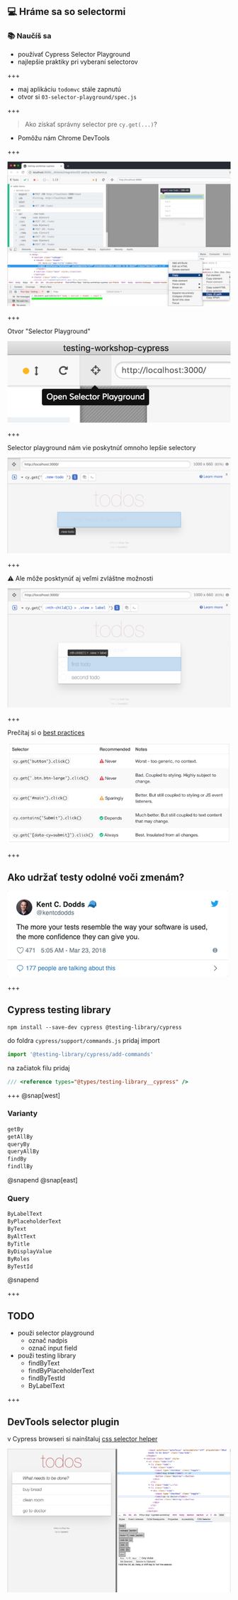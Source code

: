 ## 💻 Hráme sa so selectormi

### 📚 Naučíš sa

- používať Cypress Selector Playground
- najlepšie praktiky pri vyberaní selectorov

+++

- maj aplikáciu `todomvc` stále zapnutú
- otvor si `03-selector-playground/spec.js`

+++

> Ako získať správny selector pre `cy.get(...)`?

- Pomôžu nám Chrome DevTools

+++

![Chrome suggests selector](/slides/03-selector-playground/img/chrome-copy-js-path.png)

+++

Otvor "Selector Playground"

![Selector playground button](/slides/03-selector-playground/img/selector-button.png)

+++

Selector playground nám vie poskytnúť omnoho lepšie selectory

![Selector playground](/slides/03-selector-playground/img/selector-playground.png)

+++

⚠️ Ale môže posktynúť aj veľmi zvláštne možnosti

![Default suggestion](/slides/03-selector-playground/img/default-suggestion.png)

+++

Prečítaj si o [best practices](https://docs.cypress.io/guides/references/best-practices.html#Selecting-Elements)

![Best practice](/slides/03-selector-playground/img/best-practice.png)

+++

## Ako udržať testy odolné voči zmenám?
![Best practice](/slides/03-selector-playground/img/kent.png)

+++

## Cypress testing library
```shell
npm install --save-dev cypress @testing-library/cypress
```
do foldra `cypress/support/commands.js` pridaj import
```js
import '@testing-library/cypress/add-commands'
```
na začiatok filu pridaj
```js
/// <reference types="@types/testing-library__cypress" />
```
+++
@snap[west]
### Varianty
```js
getBy
getAllBy
queryBy
queryAllBy
findBy
findllBy
``` 
@snapend
@snap[east]
### Query
```js
ByLabelText
ByPlaceholderText
ByText
ByAltText
ByTitle
ByDisplayValue
ByRoles
ByTestId
``` 
@snapend

+++

## TODO
- použi selector playground
  - označ nadpis
  - označ input field
- použi testing library
  - findByText
  - findByPlaceholderText
  - findByTestId
  - ByLabelText

+++

## DevTools selector plugin
v Cypress browseri si nainštaluj [css selector helper](https://chrome.google.com/webstore/detail/css-selector-helper-for-c/gddgceinofapfodcekopkjjelkbjodin)

![Best practice](/slides/03-selector-playground/img/selector-helper.png)

